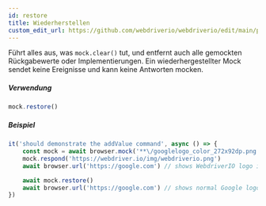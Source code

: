 ```yaml
---
id: restore
title: Wiederherstellen
custom_edit_url: https://github.com/webdriverio/webdriverio/edit/main/packages/webdriverio/src/commands/mock/restore.ts
---
```


Führt alles aus, was `mock.clear()` tut, und entfernt auch alle gemockten Rückgabewerte oder Implementierungen.
Ein wiederhergestellter Mock sendet keine Ereignisse und kann keine Antworten mocken.

##### Verwendung

```js
mock.restore()
```

##### Beispiel

```js title="addValue.js"
it('should demonstrate the addValue command', async () => {
    const mock = await browser.mock('**\/googlelogo_color_272x92dp.png')
    mock.respond('https://webdriver.io/img/webdriverio.png')
    await browser.url('https://google.com') // shows WebdriverIO logo instead of Google

    await mock.restore()
    await browser.url('https://google.com') // shows normal Google logo again
})
```